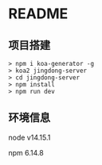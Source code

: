 # README

## 项目搭建

```shell
> npm i koa-generator -g
> koa2 jingdong-server
> cd jingdong-server
> npm install
> npm run dev
```

## 环境信息

node v14.15.1

npm 6.14.8